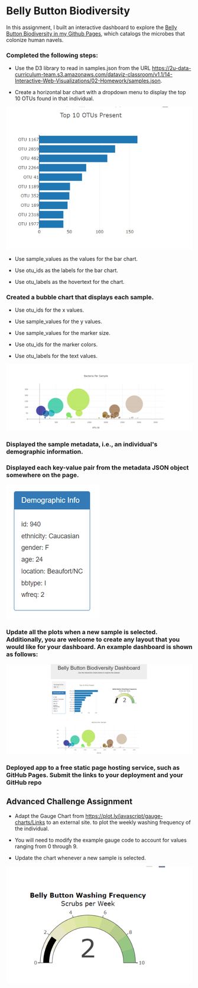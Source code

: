 # Belly Button Biodiversity

In this assignment, I built an interactive dashboard to explore the [Belly Button Biodiversity in my Github Pages](https://lintubaby5.github.io/belly-button-challenge/), which catalogs the microbes that colonize human navels.

### Completed the following steps:

* Use the D3 library to read in samples.json from the URL https://2u-data-curriculum-team.s3.amazonaws.com/dataviz-classroom/v1.1/14-Interactive-Web-Visualizations/02-Homework/samples.json.

* Create a horizontal bar chart with a dropdown menu to display the top 10 OTUs found in that individual.

![Barchart](https://github.com/lintubaby5/belly-button-challenge/blob/main/Images/Barchart.png)


* Use sample_values as the values for the bar chart.

* Use otu_ids as the labels for the bar chart.

* Use otu_labels as the hovertext for the chart.

### Created a bubble chart that displays each sample.

* Use otu_ids for the x values.

* Use sample_values for the y values.

* Use sample_values for the marker size.

* Use otu_ids for the marker colors.

* Use otu_labels for the text values.

![Bubblechart](https://github.com/lintubaby5/belly-button-challenge/blob/main/Images/BubbleGraph.png)


### Displayed the sample metadata, i.e., an individual's demographic information.


### Displayed each key-value pair from the metadata JSON object somewhere on the page.


![MetadataJson](https://github.com/lintubaby5/belly-button-challenge/blob/main/Images/Metadata_json.png)



### Update all the plots when a new sample is selected. Additionally, you are welcome to create any layout that you would like for your dashboard. An example dashboard is shown as follows:


![Dashboard Screenshot](https://github.com/lintubaby5/belly-button-challenge/blob/main/Images/Dashboard_screenshot.png)



### Deployed app to a free static page hosting service, such as GitHub Pages. Submit the links to your deployment and your GitHub repo

## Advanced Challenge Assignment

* Adapt the Gauge Chart from https://plot.ly/javascript/gauge-charts/Links to an external site. to plot the weekly washing frequency of the individual.

* You will need to modify the example gauge code to account for values ranging from 0 through 9.

* Update the chart whenever a new sample is selected.


![Guage Chart](https://github.com/lintubaby5/belly-button-challenge/blob/main/Images/GuageChart.png)
